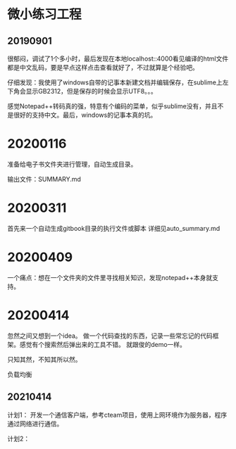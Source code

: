 # 微小练习工程

## 20190901
很郁闷，调试了1个多小时，最后发现在本地localhost::4000看见编译的html文件都是中文乱码，要是早点这样点击查看就好了，不过就算是个经验吧。

仔细发现：我使用了windows自带的记事本新建文档并编辑保存，在sublime上左下角会显示GB2312，但是保存的时候会显示UTF8。。。

感觉Notepad++转码真的强，特意有个编码的菜单，似乎sublime没有，并且不是很好的支持中文。最后，windows的记事本真的坑。



# 20200116

准备给电子书文件夹进行管理，自动生成目录。

输出文件：SUMMARY.md



# 20200311
首先来一个自动生成gitbook目录的执行文件或脚本
详细见auto_summary.md

# 20200409
一个痛点：想在一个文件夹的文件里寻找相关知识，发现notepad++本身就支持。

# 20200414
忽然之间又想到一个idea。
做一个代码查找的东西，记录一些常忘记的代码框架。感觉有个搜索然后弹出来的工具不错。
就跟俊的demo一样。


只知其然，不知其所以然。





负载均衡

## 20210414
计划1：
开发一个通信客户端，参考cteam项目，使用上网环境作为服务器，程序通过网络进行通信。

计划2：












